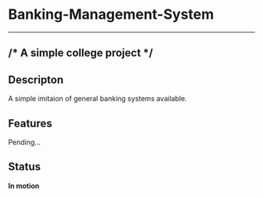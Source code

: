 # Banking-Management-System
---
/* A simple college project */
---

## Descripton

A simple imitaion of general banking systems available. 

## Features 

Pending...

## Status

**In motion**
